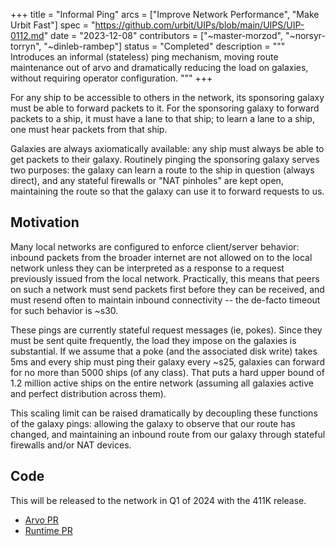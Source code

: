 +++
title = "Informal Ping"
arcs = ["Improve Network Performance", "Make Urbit Fast"]
spec = "https://github.com/urbit/UIPs/blob/main/UIPS/UIP-0112.md"
date = "2023-12-08"
contributors = ["~master-morzod", "~norsyr-torryn", "~dinleb-rambep"]
status = "Completed"
description = """
Introduces an informal (stateless) ping mechanism, moving route maintenance out of arvo and dramatically reducing the load on galaxies, without requiring operator configuration.
"""
+++

For any ship to be accessible to others in the network, its sponsoring galaxy must be able to forward packets to it. For the sponsoring galaxy to forward packets to a ship, it must have a lane to that ship; to learn a lane to a ship, one must hear packets from that ship.

Galaxies are always axiomatically available: any ship must always be able to get packets to their galaxy. Routinely pinging the sponsoring galaxy serves two purposes: the galaxy can learn a route to the ship in question (always direct), and any stateful firewalls or "NAT pinholes" are kept open, maintaining the route so that the galaxy can use it to forward requests to us.

## Motivation

Many local networks are configured to enforce client/server behavior: inbound packets from the broader internet are not allowed on to the local network unless they can be interpreted as a response to a request previously issued from the local network. Practically, this means that peers on such a network must send packets first before they can be received, and must resend often to maintain inbound connectivity -- the de-facto timeout for such behavior is ~s30.

These pings are currently stateful request messages (ie, pokes). Since they must be sent quite frequently, the load they impose on the galaxies is substantial. If we assume that a poke (and the associated disk write) takes 5ms and every ship must ping their galaxy every ~s25, galaxies can forward for no more than 5000 ships (of any class). That puts a hard upper bound of 1.2 million active ships on the entire network (assuming all galaxies active and perfect distribution across them).

This scaling limit can be raised dramatically by decoupling these functions of the galaxy pings: allowing the galaxy to observe that our route has changed, and maintaining an inbound route from our galaxy through stateful firewalls and/or NAT devices.

## Code

This will be released to the network in Q1 of 2024 with the 411K release.

- [Arvo PR](https://github.com/urbit/urbit/pull/6836)
- [Runtime PR](https://github.com/urbit/vere/pull/545)
